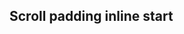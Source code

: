 ## Scroll padding inline start

<!-- <values.scrollPaddingInlineStart> -->

<!-- </values.scrollPaddingInlineStart> -->

<!-- <variants.scrollPaddingInlineStart> -->

<!-- </variants.scrollPaddingInlineStart> -->
